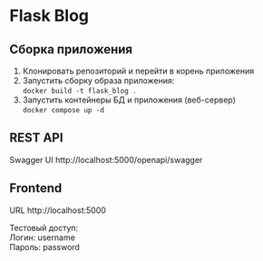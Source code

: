 # Flask Blog

## Сборка приложения
1. Клонировать репозиторий и перейти в корень приложения
2. Запустить сборку образа приложения:  
`docker build -t flask_blog .`  
3. Запустить контейнеры БД и приложения (веб-сервер)  
`docker compose up -d`

## REST API
Swagger UI http://localhost:5000/openapi/swagger  

## Frontend
URL http://localhost:5000

Тестовый доступ:  
Логин: username  
Пароль: password
